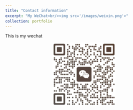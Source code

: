 ```yaml
---
title: "Contact information"
excerpt: "My WeChat<br/><img src='/images/weixin.png'>"
collection: portfolio
---
```


This is my wechat
<div align=center><img src='/images/weixin.png' width="200"></div>